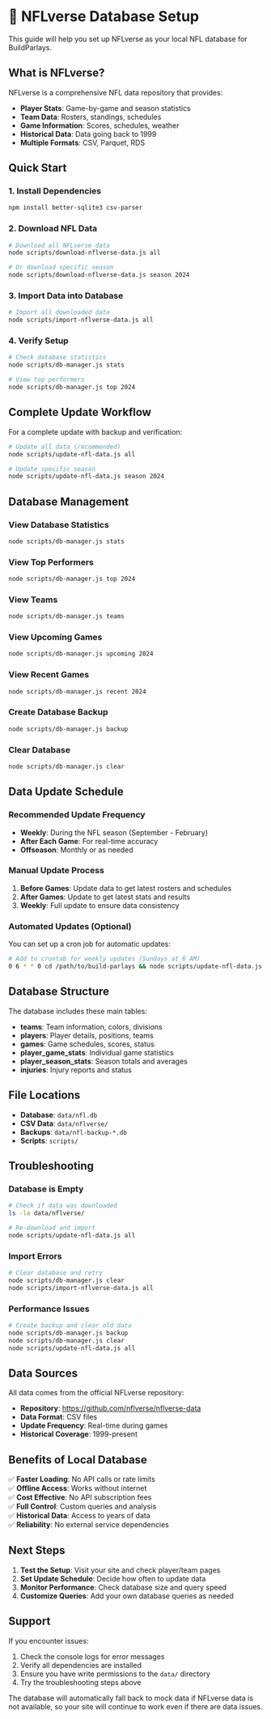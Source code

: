 # 🏈 NFLverse Database Setup

This guide will help you set up NFLverse as your local NFL database for BuildParlays.

## What is NFLverse?

NFLverse is a comprehensive NFL data repository that provides:
- **Player Stats**: Game-by-game and season statistics
- **Team Data**: Rosters, standings, schedules
- **Game Information**: Scores, schedules, weather
- **Historical Data**: Data going back to 1999
- **Multiple Formats**: CSV, Parquet, RDS

## Quick Start

### 1. Install Dependencies

```bash
npm install better-sqlite3 csv-parser
```

### 2. Download NFL Data

```bash
# Download all NFLverse data
node scripts/download-nflverse-data.js all

# Or download specific season
node scripts/download-nflverse-data.js season 2024
```

### 3. Import Data into Database

```bash
# Import all downloaded data
node scripts/import-nflverse-data.js all
```

### 4. Verify Setup

```bash
# Check database statistics
node scripts/db-manager.js stats

# View top performers
node scripts/db-manager.js top 2024
```

## Complete Update Workflow

For a complete update with backup and verification:

```bash
# Update all data (recommended)
node scripts/update-nfl-data.js all

# Update specific season
node scripts/update-nfl-data.js season 2024
```

## Database Management

### View Database Statistics
```bash
node scripts/db-manager.js stats
```

### View Top Performers
```bash
node scripts/db-manager.js top 2024
```

### View Teams
```bash
node scripts/db-manager.js teams
```

### View Upcoming Games
```bash
node scripts/db-manager.js upcoming 2024
```

### View Recent Games
```bash
node scripts/db-manager.js recent 2024
```

### Create Database Backup
```bash
node scripts/db-manager.js backup
```

### Clear Database
```bash
node scripts/db-manager.js clear
```

## Data Update Schedule

### Recommended Update Frequency

- **Weekly**: During the NFL season (September - February)
- **After Each Game**: For real-time accuracy
- **Offseason**: Monthly or as needed

### Manual Update Process

1. **Before Games**: Update data to get latest rosters and schedules
2. **After Games**: Update to get latest stats and results
3. **Weekly**: Full update to ensure data consistency

### Automated Updates (Optional)

You can set up a cron job for automatic updates:

```bash
# Add to crontab for weekly updates (Sundays at 6 AM)
0 6 * * 0 cd /path/to/build-parlays && node scripts/update-nfl-data.js all
```

## Database Structure

The database includes these main tables:

- **teams**: Team information, colors, divisions
- **players**: Player details, positions, teams
- **games**: Game schedules, scores, status
- **player_game_stats**: Individual game statistics
- **player_season_stats**: Season totals and averages
- **injuries**: Injury reports and status

## File Locations

- **Database**: `data/nfl.db`
- **CSV Data**: `data/nflverse/`
- **Backups**: `data/nfl-backup-*.db`
- **Scripts**: `scripts/`

## Troubleshooting

### Database is Empty
```bash
# Check if data was downloaded
ls -la data/nflverse/

# Re-download and import
node scripts/update-nfl-data.js all
```

### Import Errors
```bash
# Clear database and retry
node scripts/db-manager.js clear
node scripts/import-nflverse-data.js all
```

### Performance Issues
```bash
# Create backup and clear old data
node scripts/db-manager.js backup
node scripts/db-manager.js clear
node scripts/update-nfl-data.js all
```

## Data Sources

All data comes from the official NFLverse repository:
- **Repository**: https://github.com/nflverse/nflverse-data
- **Data Format**: CSV files
- **Update Frequency**: Real-time during games
- **Historical Coverage**: 1999-present

## Benefits of Local Database

✅ **Faster Loading**: No API calls or rate limits  
✅ **Offline Access**: Works without internet  
✅ **Cost Effective**: No API subscription fees  
✅ **Full Control**: Custom queries and analysis  
✅ **Historical Data**: Access to years of data  
✅ **Reliability**: No external service dependencies  

## Next Steps

1. **Test the Setup**: Visit your site and check player/team pages
2. **Set Update Schedule**: Decide how often to update data
3. **Monitor Performance**: Check database size and query speed
4. **Customize Queries**: Add your own database queries as needed

## Support

If you encounter issues:

1. Check the console logs for error messages
2. Verify all dependencies are installed
3. Ensure you have write permissions to the `data/` directory
4. Try the troubleshooting steps above

The database will automatically fall back to mock data if NFLverse data is not available, so your site will continue to work even if there are data issues.









